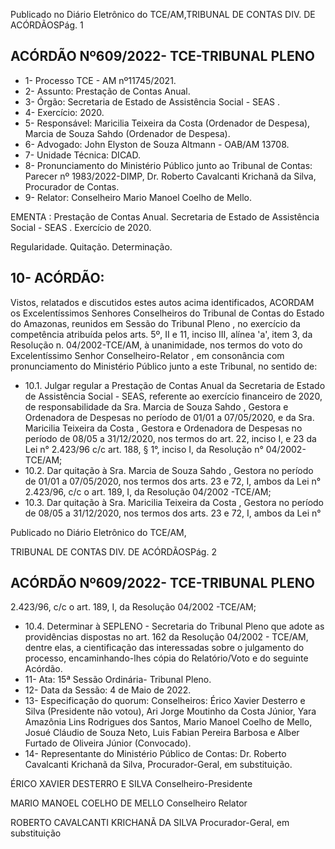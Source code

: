 Publicado  no  Diário  Eletrônico do TCE/AM,TRIBUNAL DE CONTAS DIV. DE ACÓRDÃOSPág. 1

## ACÓRDÃO Nº609/2022- TCE-TRIBUNAL PLENO

- 1- Processo TCE - AM nº11745/2021.
- 2- Assunto: Prestação de Contas Anual.
- 3- Órgão: Secretaria de Estado de Assistência Social - SEAS .
- 4- Exercício: 2020.
- 5- Responsável: Maricilia Teixeira da Costa (Ordenador de Despesa), Marcia de Souza Sahdo (Ordenador de Despesa).
- 6- Advogado: John Elyston de Souza Altmann - OAB/AM 13708.
- 7- Unidade Técnica: DICAD.
- 8- Pronunciamento  do  Ministério  Público  junto  ao  Tribunal  de  Contas: Parecer  nº 1983/2022-DIMP, Dr. Roberto Cavalcanti Krichanã da Silva, Procurador de Contas.
- 9- Relator: Conselheiro Mario Manoel Coelho de Mello.

EMENTA :  Prestação  de  Contas  Anual.  Secretaria de Estado de Assistência Social - SEAS . Exercício de 2020.

Regularidade. Quitação. Determinação.

## 10-  ACÓRDÃO:

Vistos, relatados e discutidos estes autos acima identificados, ACORDAM os Excelentíssimos Senhores Conselheiros do Tribunal de Contas do Estado do Amazonas, reunidos em Sessão do Tribunal Pleno , no exercício da competência atribuída pelos arts. 5º, II e 11, inciso III, alínea 'a', item 3, da Resolução n. 04/2002-TCE/AM, à unanimidade, nos termos do voto do Excelentíssimo Senhor Conselheiro-Relator , em consonância com pronunciamento do Ministério Público junto a este Tribunal, no sentido de:

- 10.1. Julgar regular a Prestação de Contas Anual da Secretaria de Estado de Assistência Social - SEAS, referente ao exercício financeiro de 2020, de responsabilidade da Sra. Marcia de Souza Sahdo , Gestora e Ordenadora de  Despesas  no  período  de  01/01  a  07/05/2020,  e  da  Sra. Maricilia Teixeira  da  Costa ,  Gestora  e  Ordenadora  de  Despesas  no  período  de 08/05  a  31/12/2020,  nos  termos  do  art.  22,  inciso  I,  e  23  da  Lei  n° 2.423/96 c/c art. 188, § 1°, inciso I, da Resolução n° 04/2002-TCE/AM;
- 10.2. Dar  quitação à  Sra. Marcia  de  Souza  Sahdo , Gestora  no  período  de 01/01  a  07/05/2020,  nos  termos  dos  arts.  23  e  72,  I,  ambos  da  Lei  n° 2.423/96, c/c o art. 189, I, da Resolução 04/2002 -TCE/AM;
- 10.3. Dar quitação à Sra. Maricilia Teixeira da Costa , Gestora no período de 08/05  a  31/12/2020,  nos  termos  dos  arts.  23  e  72,  I,  ambos  da  Lei  n°

Publicado  no  Diário  Eletrônico do TCE/AM,

TRIBUNAL DE CONTAS DIV. DE ACÓRDÃOSPág. 2

## ACÓRDÃO Nº609/2022- TCE-TRIBUNAL PLENO

2.423/96, c/c o art. 189, I, da Resolução 04/2002 -TCE/AM;

- 10.4. Determinar à  SEPLENO  -  Secretaria  do  Tribunal  Pleno  que  adote  as providências  dispostas  no  art.  162  da  Resolução  04/2002  -  TCE/AM, dentre  elas,  a  cientificação  das  interessadas  sobre  o  julgamento  do processo,  encaminhando-lhes  cópia  do  Relatório/Voto  e  do  seguinte Acórdão.
- 11-  Ata: 15ª Sessão Ordinária- Tribunal Pleno.
- 12-  Data da Sessão: 4 de Maio de 2022.
- 13-  Especificação do quorum: Conselheiros: Érico Xavier Desterro e Silva (Presidente não votou), Ari Jorge Moutinho da Costa Júnior, Yara Amazônia Lins Rodrigues dos Santos,  Mario  Manoel  Coelho  de  Mello,  Josué  Cláudio  de  Souza  Neto,  Luis  Fabian Pereira Barbosa e Alber Furtado de Oliveira Júnior (Convocado).
- 14-  Representante do Ministério Público de Contas: Dr. Roberto Cavalcanti Krichanã da Silva, Procurador-Geral, em substituição.

ÉRICO XAVIER DESTERRO E SILVA Conselheiro-Presidente

MARIO MANOEL COELHO DE MELLO Conselheiro Relator

ROBERTO CAVALCANTI KRICHANÃ DA SILVA Procurador-Geral, em substituição
